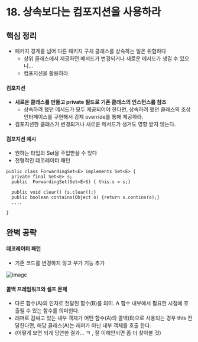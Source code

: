 # 18. 상속보다는 컴포지션을 사용하라
## 핵심 정리
 * 패키지 경계를 넘어 다른 패키지 구체 클래스를 상속하는 일은 위험하다
   * 상위 클래스에서 제공하던 메서드가 변경되거나 새로운 메서드가 생길 수 있으니...
   * 컴포지션을 활용하라
#### 컴포지션
 * **새로운 클래스를 만들고 private 필드로 기존 클래스의 인스턴스를 참조**
    * 상속하려 했던 메서드가 모두 제공되어야 한다면, 상속하려 했던 클래스의 조상 인터페이스를 구현해서 강제 override를 통해 제공하라.
 * 컴포지션한 클래스가 변경되거나 새로운 메서드가 생겨도 영향 받지 않는다.

#### 컴포지션 예시
 * 원하는 타입의 Set을 주입받을 수 있다
 * 전형적인 데코레이터 패턴
```
public class ForwardingSet<E> implements Set<E> {
  private final Set<E> s;
  public  ForwardingSet(Set<E>S) { this.s = s;}

  public void clear() {s.clear();}
  public boolean contains(Object o) {return s.contins(o);}
  ....

}
```

## 완벽 공략
#### 데코레이터 패턴
 * 기존 코드를 변경하지 않고 부가 기능 추가

![image](https://github.com/jaehleeee/study-docs/assets/48814463/3443e0d0-8f59-4bf3-a85e-d1fa8504e3aa)

#### 콜백 프레임워크와 셀프 문제
 * 다른 함수(A)의 인자로 전달된 함수(B)를 의미. A 함수 내부에서 필요한 시점에 호출될 수 있는 함수를 의미힌다.
 * 래퍼로 감싸고 있는 내부 객체가 어떤 함수(A)의 콜백(B)으로 사용되는 경우 this 전달한다면, 해당 클래스(A)는 래퍼가 아닌 내부 객체를 호출 한다.
 * (어떻게 보면 되게 당연한 결과... ㅋ , 잘 이해안되면 좀 더 찾아볼 것)
